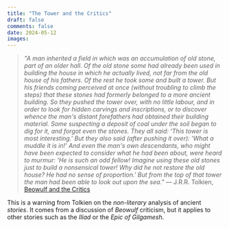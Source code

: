 ```yaml
---
title: "The Tower and the Critics"
draft: false
comments: false
date: 2024-05-12
images:
---
```


> *"A man inherited a field in which was an accumulation of old stone, part of an older hall. Of the old stone some had already been used in building the house in which he actually lived, not far from the old house of his fathers. Of the rest he took some and built a tower. But his friends coming perceived at once (without troubling to climb the steps) that these stones had formerly belonged to a more ancient building. So they pushed the tower over, with no little labour, and in order to look for hidden carvings and inscriptions, or to discover whence the man's distant forefathers had obtained their building material. Some suspecting a deposit of coal under the soil began to dig for it, and forgot even the stones. They all said: 'This tower is most interesting.' But they also said (after pushing it over): 'What a muddle it is in!' And even the man's own descendants, who might have been expected to consider what he had been about, were heard to murmur: 'He is such an odd fellow! Imagine using these old stones just to build a nonsensical tower! Why did he not restore the old house? He had no sense of proportion.' But from the top of that tower the man had been able to look out upon the sea."*
— J.R.R. Tolkien, [Beowulf and the Critics](https://jenniferjsnow.files.wordpress.com/2011/01/11790039-jrr-tolkien-beowulf-the-monsters-and-the-critics.pdf)

This is a warning from Tolkien on the *non-literary* analysis of ancient *stories*. It comes from a discussion of *Beowulf* criticism, but it applies to other stories such as the *Iliad* or the *Epic of Gilgamesh*.
